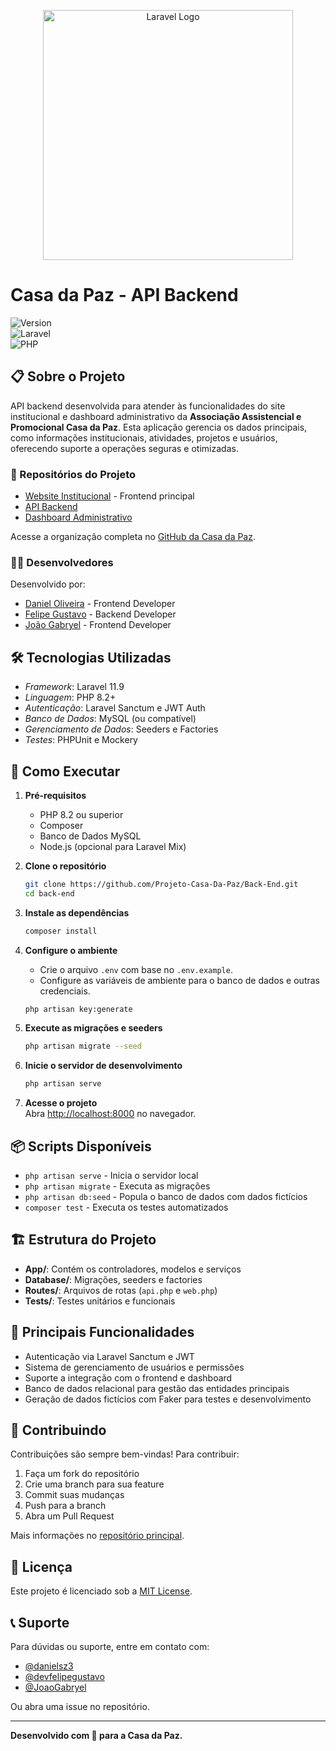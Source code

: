 <p align="center"><a href="https://laravel.com" target="_blank"><img src="https://raw.githubusercontent.com/laravel/art/master/logo-lockup/5%20SVG/2%20CMYK/1%20Full%20Color/laravel-logolockup-cmyk-red.svg" width="400" alt="Laravel Logo"></a></p>

# Casa da Paz - API Backend

![Version](https://img.shields.io/badge/version-0.1.0-blue.svg)  
![Laravel](https://img.shields.io/badge/Laravel-11.9-red)  
![PHP](https://img.shields.io/badge/PHP-8.2+-blue)

## 📋 Sobre o Projeto

API backend desenvolvida para atender às funcionalidades do site institucional e dashboard administrativo da **Associação Assistencial e Promocional Casa da Paz**. Esta aplicação gerencia os dados principais, como informações institucionais, atividades, projetos e usuários, oferecendo suporte a operações seguras e otimizadas.

### 🔗 Repositórios do Projeto
- [Website Institucional](https://github.com/Projeto-Casa-Da-Paz/Page) - Frontend principal  
- [API Backend](https://github.com/Projeto-Casa-Da-Paz/Back-End)  
- [Dashboard Administrativo](https://github.com/Projeto-Casa-Da-Paz/Dashboard)  

Acesse a organização completa no [GitHub da Casa da Paz](https://github.com/Projeto-Casa-Da-Paz).

### 👨‍💻 Desenvolvedores

Desenvolvido por:

- [Daniel Oliveira](https://github.com/danielsz3) - Frontend Developer  
- [Felipe Gustavo](https://github.com/devfelipegustavo) - Backend Developer  
- [João Gabryel](https://github.com/JoaoGabryel) - Frontend Developer  

## 🛠 Tecnologias Utilizadas

- *Framework*: Laravel 11.9  
- *Linguagem*: PHP 8.2+  
- *Autenticação*: Laravel Sanctum e JWT Auth  
- *Banco de Dados*: MySQL (ou compatível)  
- *Gerenciamento de Dados*: Seeders e Factories  
- *Testes*: PHPUnit e Mockery  

## 🚀 Como Executar

1. **Pré-requisitos**
   - PHP 8.2 ou superior  
   - Composer  
   - Banco de Dados MySQL  
   - Node.js (opcional para Laravel Mix)  

2. **Clone o repositório**  
   ```bash
   git clone https://github.com/Projeto-Casa-Da-Paz/Back-End.git
   cd back-end
   ```

3. **Instale as dependências**  
   ```bash
   composer install
   ```

4. **Configure o ambiente**  
   - Crie o arquivo `.env` com base no `.env.example`.  
   - Configure as variáveis de ambiente para o banco de dados e outras credenciais.  
   ```bash
   php artisan key:generate
   ```

5. **Execute as migrações e seeders**  
   ```bash
   php artisan migrate --seed
   ```

6. **Inicie o servidor de desenvolvimento**  
   ```bash
   php artisan serve
   ```

7. **Acesse o projeto**  
   Abra [http://localhost:8000](http://localhost:8000) no navegador.  

## 📦 Scripts Disponíveis

- `php artisan serve` - Inicia o servidor local  
- `php artisan migrate` - Executa as migrações  
- `php artisan db:seed` - Popula o banco de dados com dados fictícios  
- `composer test` - Executa os testes automatizados  

## 🏗 Estrutura do Projeto

- **App/**: Contém os controladores, modelos e serviços  
- **Database/**: Migrações, seeders e factories  
- **Routes/**: Arquivos de rotas (`api.php` e `web.php`)  
- **Tests/**: Testes unitários e funcionais  

## 📝 Principais Funcionalidades

- Autenticação via Laravel Sanctum e JWT  
- Sistema de gerenciamento de usuários e permissões  
- Suporte a integração com o frontend e dashboard  
- Banco de dados relacional para gestão das entidades principais  
- Geração de dados fictícios com Faker para testes e desenvolvimento  

## 🤝 Contribuindo

Contribuições são sempre bem-vindas! Para contribuir:

1. Faça um fork do repositório  
2. Crie uma branch para sua feature  
3. Commit suas mudanças  
4. Push para a branch  
5. Abra um Pull Request  

Mais informações no [repositório principal](https://github.com/Projeto-Casa-Da-Paz).

## 📄 Licença

Este projeto é licenciado sob a [MIT License](https://opensource.org/licenses/MIT).

## 📞 Suporte

Para dúvidas ou suporte, entre em contato com:  
- [@danielsz3](https://github.com/danielsz3)  
- [@devfelipegustavo](https://github.com/devfelipegustavo)  
- [@JoaoGabryel](https://github.com/JoaoGabryel)  

Ou abra uma issue no repositório.  

---

**Desenvolvido com 💙 para a Casa da Paz.**
